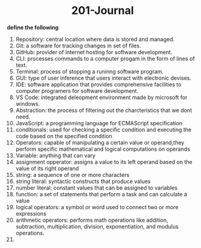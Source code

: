 <h1 align="center">201-Journal</h1>
<strong>define the following</strong>
<ol>
  <li>Repository: central location where data is stored and managed.</li>
  <li>Git: a software for tracking changes in set of files.</li>
  <li>GitHub: provider of internet hosting for software development.</Li>
  <li>CLI: processes commands to a computer progam in the form of lines of text.</li>
  <li>Terminal: process of stopping a runinng software program.</li>
  <li>GUI: type of user inference that users interact with electronic devises.</li>
  <li>IDE: software application that provides comprehensive facilities to computer programers for software development.</li>
  <li>VS Code: integrated deleopment environment made by microsoft for windows.</li>
  <li>Abstraction: the process of filtering out the charcteristics that we dont need.</li>
  <li>JavaScript: a programming language for ECMAScript specification</li>
  <li>conditionals: used for checking a specific condition and executing the code based on the specified condition</li>
  <li>Operators: capable of manipulating a certain value or operand,they perform specific mathematical and logical computations on operands</li>
  <li>Variable: anything that can vary</li>
  <li>assignment opperator: assigns a value to its left operand based on the value of its right operand</li>
  <li>string: a sequence of one or more characters</li>
  <li>string literal: syntactic constructs that produce values</li>
  <li>number literal: constant values that can be assigned to variables </li>
  <li>function: a set of statements that perform a task and can calculate a value</li>
 <li>logical operators: a symbol or word used to connect two or more expressions</li>
 <li>arithmetic operators: performs math operations like addition, subtraction, multiplication, division, exponentiation, and modulus operations.</li>
 <li></li>
<ol>
